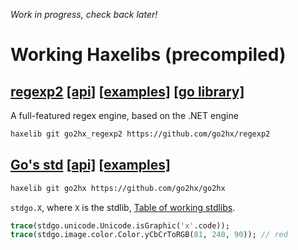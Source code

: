 *Work in progress, check back later!*

# Working Haxelibs (precompiled)

## [regexp2](https://github.com/go2hx/regexp2) [[api]](https://go2hx.github.io/regexp2/api) [[examples]](https://github.com/go2hx/regexp2/blob/master/samples/) [[go library]](https://github.com/dlclark/regexp2)
A full-featured regex engine, based on the .NET engine 
```sh
haxelib git go2hx_regexp2 https://github.com/go2hx/regexp2
```

## [Go's std](https://github.com/go2hx/go2hx/blob/master/stdgo) [[api]](https://go2hx.github.io/api) [[examples]](https://github.com/go2hx/go2hx.github.io/tree/master/samples/cases)
```sh
haxelib git go2hx https://github.com/go2hx/go2hx
```
``stdgo.X``, where ``X`` is the stdlib, [Table of working stdlibs](https://go2hx.github.io/).
```haxe
trace(stdgo.unicode.Unicode.isGraphic('x'.code));
trace(stdgo.image.color.Color.yCbCrToRGB(81, 240, 90)); // red
```
